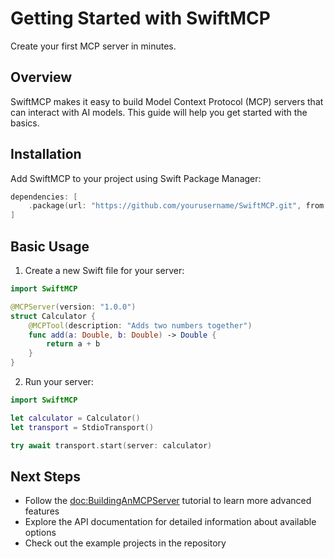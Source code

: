 # Getting Started with SwiftMCP

Create your first MCP server in minutes.

## Overview

SwiftMCP makes it easy to build Model Context Protocol (MCP) servers that can interact with AI models. This guide will help you get started with the basics.

## Installation

Add SwiftMCP to your project using Swift Package Manager:

```swift
dependencies: [
    .package(url: "https://github.com/yourusername/SwiftMCP.git", from: "1.0.0")
]
```

## Basic Usage

1. Create a new Swift file for your server:

```swift
import SwiftMCP

@MCPServer(version: "1.0.0")
struct Calculator {
    @MCPTool(description: "Adds two numbers together")
    func add(a: Double, b: Double) -> Double {
        return a + b
    }
}
```

2. Run your server:

```swift
import SwiftMCP

let calculator = Calculator()
let transport = StdioTransport()

try await transport.start(server: calculator)
```

## Next Steps

- Follow the <doc:BuildingAnMCPServer> tutorial to learn more advanced features
- Explore the API documentation for detailed information about available options
- Check out the example projects in the repository 